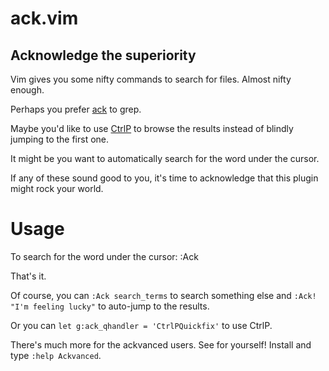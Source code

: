# ack.vim
## Acknowledge the superiority

Vim gives you some nifty commands to search for files. Almost nifty enough.

Perhaps you prefer [ack](http://betterthangrep.com/) to grep.

Maybe you'd like to use [CtrlP](https://github.com/kien/ctrlp.vim) to browse the
results instead of blindly jumping to the first one.

It might be you want to automatically search for the word under the cursor.

If any of these sound good to you, it's time to acknowledge that this plugin
might rock your world.

# Usage

To search for the word under the cursor:
	:Ack

That's it.

Of course, you can `:Ack search_terms` to search something else and `:Ack! "I'm
feeling lucky"` to auto-jump to the results.

Or you can `let g:ack_qhandler = 'CtrlPQuickfix'` to use CtrlP.

There's much more for the ackvanced users. See for yourself! Install and
type `:help Ackvanced`.
